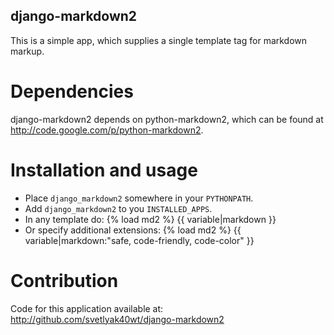 django-markdown2
----------------

This is a simple app, which supplies a single template tag for
markdown markup.

Dependencies
============

django-markdown2 depends on python-markdown2, which can be found
at http://code.google.com/p/python-markdown2.

Installation and usage
======================

* Place `django_markdown2` somewhere in your `PYTHONPATH`.
* Add `django_markdown2` to you `INSTALLED_APPS`.
* In any template do:
      {% load md2 %}
      {{ variable|markdown }}
* Or specify additional extensions:
      {% load md2 %}
      {{ variable|markdown:"safe, code-friendly, code-color" }}

Contribution
============

Code for this application available at:
<http://github.com/svetlyak40wt/django-markdown2>

